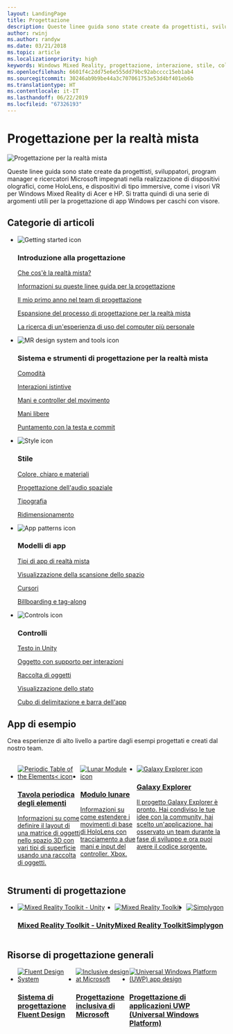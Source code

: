 ```yaml
---
layout: LandingPage
title: Progettazione
description: Queste linee guida sono state create da progettisti, sviluppatori, program manager e ricercatori Microsoft impegnati nella realizzazione di dispositivi olografici (come HoloLens) e dispositivi di tipo immersive (come i visori VR di Windows Mixed Reality Acer e HP). Si tratta di un set di argomenti utili per la progettazione di app Windows per caschi con visore.
author: rwinj
ms.author: randyw
ms.date: 03/21/2018
ms.topic: article
ms.localizationpriority: high
keywords: Windows Mixed Reality, progettazione, interazione, stile, colore, modelli di app, controlli, app di esempio, Mixed Reality Toolkit, MRTK
ms.openlocfilehash: 6601f4c2dd75e6e555dd79bc92abcccc15eb1ab4
ms.sourcegitcommit: 30246ab9b9be44a3c707061753e53d4bf401eb6b
ms.translationtype: HT
ms.contentlocale: it-IT
ms.lasthandoff: 06/22/2019
ms.locfileid: "67326193"
---
```

# <a name="design-for-mixed-reality"></a>Progettazione per la realtà mista

![Progettazione per la realtà mista](images/Bicycle-Leschi10.gif)


Queste linee guida sono state create da progettisti, sviluppatori, program manager e ricercatori Microsoft impegnati nella realizzazione di dispositivi olografici, come HoloLens, e dispositivi di tipo immersive, come i visori VR per Windows Mixed Reality di Acer e HP. Si tratta quindi di una serie di argomenti utili per la progettazione di app Windows per caschi con visore.


## <a name="article-categories"></a>Categorie di articoli

<ul class="panelContent cardsF">
    <li>
        <div class="cardSize">
            <div class="cardPadding">
                <div class="card">
                    <div class="cardImageOuter">
                        <div class="cardImage">
                            <img src="images/GetStartedIcon.png" alt="Getting started icon">
                        </div>
                    </div>
                    <div class="cardText">
                        <h3>Introduzione alla progettazione</h3>
                        <p>
                            <a href="mixed-reality.md">Che cos'è la realtà mista?</a>
                        </p>
                        <p>
                            <a href="about-this-design-guidance.md">Informazioni su queste linee guida per la progettazione</a>
                        </p>
                        <p>
                            <a href="case-study-my-first-year-on-the-hololens-design-team.md">Il mio primo anno nel team di progettazione</a>
                        </p>
                        <p>
                            <a href="case-study-expanding-the-design-process-for-mixed-reality.md">Espansione del processo di progettazione per la realtà mista</a>
                        </p>
                        <p>
                            <a href="case-study-the-pursuit-of-more-personal-computing.md">La ricerca di un'esperienza di uso del computer più personale</a>
                        </p>
                    </div>
                </div>
            </div>
        </div>
    </li>
    <li>
        <div class="cardSize">
            <div class="cardPadding">
                <div class="card">
                    <div class="cardImageOuter">
                        <div class="cardImage">
                            <img src="images/Interaction_Icon_120x130.png" alt="MR design system and tools icon">
                        </div>
                    </div>
                    <div class="cardText">
                        <h3>Sistema e strumenti di progettazione per la realtà mista</h3>
                        <p>
                            <a href="comfort.md">Comodità</a>
                        </p>
            <p>
                            <a href="interaction-fundamentals.md">Interazioni istintive</a>
                        </p>
                        <p>
                            <a href="hands-and-tools.md">Mani e controller del movimento</a>
                        </p>
                        <p>
                            <a href="hands-free.md">Mani libere</a>
                        </p>
                         <p>
                            <a href="gaze-and-commit.md">Puntamento con la testa e commit</a>
                        </p>
                    </div>
                </div>
            </div>
        </div>
    </li>
    <li>
        <div class="cardSize">
            <div class="cardPadding">
                <div class="card">
                    <div class="cardImageOuter">
                        <div class="cardImage">
                            <img src="images/Style_Icon_120x130.png" alt="Style icon">
                        </div>
                    </div>
                    <div class="cardText">
                        <h3>Stile</h3>
                        <p>
                            <a href="color,-light-and-materials.md">Colore, chiaro e materiali</a>
                        </p>
                         <p>
                            <a href="spatial-sound-design.md">Progettazione dell'audio spaziale</a>
                        </p>
                        <p>
                            <a href="typography.md">Tipografia</a>
                        </p>
                        <p>
                            <a href="scale.md">Ridimensionamento</a>
                        </p>                      
                    </div>
                </div>
            </div>
        </div>
    </li>
    <li>
        <div class="cardSize">
            <div class="cardPadding">
                <div class="card">
                    <div class="cardImageOuter">
                        <div class="cardImage">
                            <img src="images/App_patterns_Icon_120x130.png" alt="App patterns icon">
                        </div>
                    </div>
                    <div class="cardText">
                        <h3>Modelli di app</h3>
                        <p>
                            <a href="types-of-mixed-reality-apps.md">Tipi di app di realtà mista</a>
                        </p>
                        <p>
                            <a href="room-scan-visualization.md">Visualizzazione della scansione dello spazio</a>
                        </p>
                        <p>
                            <a href="cursors.md">Cursori</a>
                        </p>
                        <p>
                            <a href="billboarding-and-tag-along.md">Billboarding e tag-along</a>
                        </p>
                    </div>
                </div>
            </div>
        </div>
    </li>
    <li>
        <div class="cardSize">
            <div class="cardPadding">
                <div class="card">
                    <div class="cardImageOuter">
                        <div class="cardImage">
                            <img src="images/Controls_Icon_120x130.png" alt="Controls icon">
                        </div>
                    </div>
                    <div class="cardText">
                        <h3>Controlli</h3>
                        <p>
                            <a href="text-in-unity.md">Testo in Unity</a>
                        </p>
                        <p>
                            <a href="interactable-object.md">Oggetto con supporto per interazioni</a>
                        </p>
                        <p>
                            <a href="object-collection.md">Raccolta di oggetti</a>
                        </p>
                        <p>
                            <a href="progress.md">Visualizzazione dello stato</a>
                        </p>
                        <p>
                            <a href="app-bar-and-bounding-box.md">Cubo di delimitazione e barra dell'app</a>
                        </p>
                    </div>
                </div>
            </div>
        </div>
    </li>    
</ul>


## <a name="sample-apps"></a>App di esempio

Crea esperienze di alto livello a partire dagli esempi progettati e creati dal nostro team.

<br>
<ul id="cardtypes-W" class="cardsW panelContent" style="display: flex; margin-top: 0px;">
    <li>
        <a href="periodic-table-of-the-elements.md" title="Tavola periodica degli elementi" data-linktype="absolute-path">
            <div class="cardSize">
                <div class="cardPadding">
                    <div class="card">
                        <div class="cardImageOuter">
                            <div class="cardImage">
                                <img src="images/periodictableofelementsapp-tile.jpg" alt="Periodic Table of the Elements< icon">
                            </div>
                        </div>
                        <div class="cardText">
                            <h3>Tavola periodica degli elementi</h3>
                            <p>Informazioni su come definire il layout di una matrice di oggetti nello spazio 3D con vari tipi di superficie usando una raccolta di oggetti.</p>
                        </div>
                    </div>
                </div>
            </div>
        </a>        
    </li>
    <li>
        <a href="lunar-module.md" title="Modulo lunare" data-linktype="absolute-path">
            <div class="cardSize">
                <div class="cardPadding">
                    <div class="card">
                        <div class="cardImageOuter">
                            <div class="cardImage">
                                <img src="images/lunar-module-tile.png" alt="Lunar Module icon">
                            </div>
                        </div>
                        <div class="cardText">
                            <h3>Modulo lunare</h3>
                            <p>Informazioni su come estendere i movimenti di base di HoloLens con tracciamento a due mani e input del controller. Xbox.</p>
                        </div>
                    </div>
                </div>
            </div>
        </a>
    </li>
    <li>
        <a href="galaxy-explorer.md" title="Galaxy Explorer" data-linktype="absolute-path">
            <div class="cardSize">
                <div class="cardPadding">
                    <div class="card">
                        <div class="cardImageOuter">
                            <div class="cardImage">
                                <img src="images/galaxyexplorer-tile.jpg" alt="Galaxy Explorer icon">
                            </div>
                        </div>
                        <div class="cardText">
                            <h3>Galaxy Explorer</h3>
                            <p>Il progetto Galaxy Explorer è pronto. Hai condiviso le tue idee con la community, hai scelto un'applicazione, hai osservato un team durante la fase di sviluppo e ora puoi avere il codice sorgente.</p>
                        </div>
                    </div>
                </div>
            </div>
        </a>
    </li>
</ul>



## <a name="design-tools"></a>Strumenti di progettazione


<ul id="cardtypes-D" class="cardsD panelContent" style="display: flex; margin-top: 0px;">
    <li>
    <a href="https://microsoft.github.io/MixedRealityToolkit-Unity/README.html#ui-and-interaction-building-blocks" title="Mixed Reality Toolkit - Unity" data-linktype="absolute-path">
        <div class="cardSize">
            <div class="cardPadding">
                <div class="card">
                    <div class="cardImageOuter">
                        <div class="cardImage">
                            <img src="images/MRTKandUnity.png" alt="Mixed Reality Toolkit - Unity">
                        </div>
                    </div>                    
            <div class="cardText">
                        <h3>Mixed Reality Toolkit - Unity</h3>
                        <p> </p>
                    </div>
                </div>
            </div>
        </div>
      </a>  
    </li>
    <li>
    <a href="https://github.com/Microsoft/MixedRealityToolkit" title="Mixed Reality Toolkit" data-linktype="absolute-path">
        <div class="cardSize">
            <div class="cardPadding">
                <div class="card">
                    <div class="cardImageOuter">
                        <div class="cardImage">
                            <img src="images/MRTK.png" alt="Mixed Reality Toolkit">
                        </div>
                    </div>                    
            <div class="cardText">
                        <h3>Mixed Reality Toolkit</h3>
                        <p> </p>
                    </div>
                </div>
            </div>
        </div>
      </a>  
    </li>       
            <li>
    <a href="https://www.simplygon.com" title="Simplygon" data-linktype="absolute-path">
        <div class="cardSize">
            <div class="cardPadding">
                <div class="card">
                    <div class="cardImageOuter">
                        <div class="cardImage">
                            <img src="images/Simplygon.png" alt="Simplygon">
                        </div>
                    </div>                    
            <div class="cardText">
                        <h3>Simplygon</h3>
                        <p> </p>
                    </div>
                </div>
            </div>
        </div>
      </a>  
    </li>
</ul>


## <a name="general-design-resources"></a>Risorse di progettazione generali

<ul id="cardtypes-D" class="cardsD panelContent" style="display: flex; margin-top: 0px;">
    <li>
    <a href="http://fluent.microsoft.com" title="Sistema di progettazione Fluent Design" data-linktype="absolute-path">
        <div class="cardSize">
            <div class="cardPadding">
                <div class="card">
                    <div class="cardImageOuter">
                        <div class="cardImage">
                            <img src="images/Fluent.png" alt="Fluent Design System">
                        </div>
                    </div>                    
            <div class="cardText">
                        <h3>Sistema di progettazione Fluent Design</h3>
                        <p> </p>
                    </div>
                </div>
            </div>
        </div>
      </a>  
    </li>
    <li>
    <a href="https://www.microsoft.com/design/inclusive" title="Progettazione inclusiva di Microsoft" data-linktype="absolute-path">
        <div class="cardSize">
            <div class="cardPadding">
                <div class="card">
                    <div class="cardImageOuter">
                        <div class="cardImage">
                            <img src="images/Inclusive.png" alt="Inclusive design at Microsoft">
                        </div>
                    </div>                    
            <div class="cardText">
                        <h3>Progettazione inclusiva di Microsoft</h3>
                        <p> </p>
                    </div>
                </div>
            </div>
        </div>
      </a>  
    </li>   
        <li>
    <a href="https://developer.microsoft.com/windows/apps/design" title="Progettazione di applicazioni UWP (Universal Windows Platform)" data-linktype="absolute-path">
        <div class="cardSize">
            <div class="cardPadding">
                <div class="card">
                    <div class="cardImageOuter">
                        <div class="cardImage">
                            <img src="images/UWP.png" alt="Universal Windows Platform (UWP) app design">
                        </div>
                    </div>                    
            <div class="cardText">
                        <h3>Progettazione di applicazioni UWP (Universal Windows Platform)</h3>
                        <p> </p>
                    </div>
                </div>
            </div>
        </div>
      </a>  
    </li>   
</ul>
